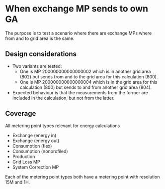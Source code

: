 # When exchange MP sends to own GA

The purpose is to test a scenario where there are exchange MPs where from and to grid area is the same.

## Design considerations

- Two variants are tested:
    - One is MP 200000000000000002 which is in another grid area (802) but sends from and to the grid area for this
      calculation (800).
    - One is MP 200000000000000004 which is in the grid area for this calculation (800) but sends to and from another
      grid area (804).
- Expected behaviour is that the measurements from the former are included in the calculation, but not from the latter.

## Coverage

All metering point types relevant for energy calculations

- Exchange (energy in)
- Exchange (energy out)
- Consumption (flex)
- Consumption (nonprofiled)
- Production
- Grid Loss MP
- System Correction MP

Each of the metering point types both have a metering point with resolution 15M and 1H.

